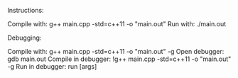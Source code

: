 Instructions:

Compile with: g++ main.cpp -std=c++11 -o "main.out"
Run with: ./main.out


Debugging:

Compile with: g++ main.cpp -std=c++11 -o "main.out" -g
Open debugger: gdb main.out
Compile in debugger: !g++ main.cpp -std=c++11 -o "main.out" -g
Run in debugger: run [args]

